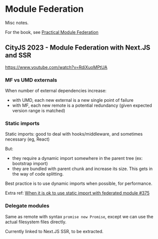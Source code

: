 # Module Federation

Misc notes.

For the book, see [Practical Module Federation](practical-module-federation.md)


## CityJS 2023 - Module Federation with Next.JS and SSR
https://www.youtube.com/watch?v=RdiXuoMPtUA

### MF vs UMD externals
When number of external dependencies increase:
- with UMD, each new external is a new single point of failure
- with MF, each new remote is a potential redundancy (given expected version range is matched)

### Static imports
Static imports: good to deal with hooks/middleware, and sometimes necessary (eg, React)

But:
- they require a dynamic import somewhere in the parent tree (ex: bootstrap import)
- they are bundled with parent chunk and increase its size. This gets in the way of code splitting.

Best practice is to use dynamic imports when possible, for performance.

Extra ref: [When it is ok to use static import with federated module #375](https://github.com/module-federation/module-federation-examples/issues/375)

### Delegate modules

Same as remote with syntax `promise new Promise`, except we can use the actual filesystem files directly.

Currently linked to Next.JS SSR, to be extracted.